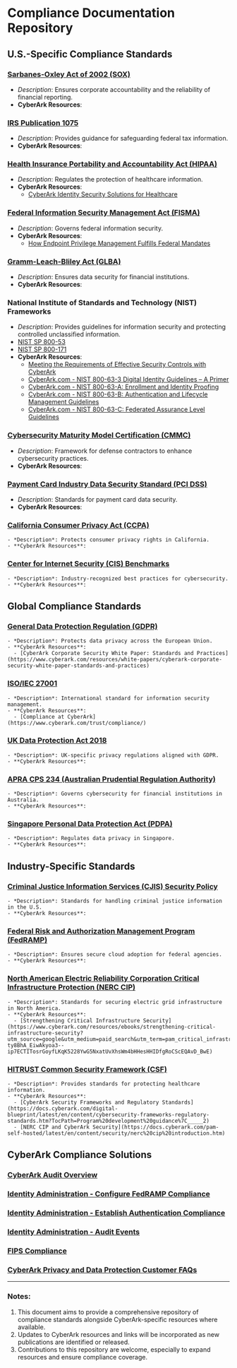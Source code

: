 # Compliance Documentation Repository

## U.S.-Specific Compliance Standards

### [Sarbanes-Oxley Act of 2002 (SOX)](https://www.congress.gov/bill/107th-congress/house-bill/3763/text)
   - *Description*: Ensures corporate accountability and the reliability of financial reporting.
   - **CyberArk Resources**:

### [IRS Publication 1075](https://www.irs.gov/pub/irs-pdf/p1075.pdf)
   - *Description*: Provides guidance for safeguarding federal tax information.
   - **CyberArk Resources**:

### [Health Insurance Portability and Accountability Act (HIPAA)](https://www.hhs.gov/hipaa/for-professionals/index.html)
   - *Description*: Regulates the protection of healthcare information.
   - **CyberArk Resources**:
     - [CyberArk Identity Security Solutions for Healthcare](https://www.cyberark.com/solutions/healthcare/)

### [Federal Information Security Management Act (FISMA)](https://www.cisa.gov/topics/cyber-threats-and-advisories/federal-information-security-modernization-act)
   - *Description*: Governs federal information security.
   - **CyberArk Resources**:
     - [How Endpoint Privilege Management Fulfills Federal Mandates](https://www.cyberark.com/resources/white-papers/how-endpoint-privilege-management-fulfills-federal-mandates)

### [Gramm-Leach-Bliley Act (GLBA)](https://www.ftc.gov/enforcement/statutes/gramm-leach-bliley-act)
   - *Description*: Ensures data security for financial institutions.
   - **CyberArk Resources**:

### National Institute of Standards and Technology (NIST) Frameworks
   - *Description*: Provides guidelines for information security and protecting controlled unclassified information.
   - [NIST SP 800-53](https://nvlpubs.nist.gov/nistpubs/SpecialPublications/NIST.SP.800-53r5.pdf)
   - [NIST SP 800-171](https://nvlpubs.nist.gov/nistpubs/SpecialPublications/NIST.SP.800-171r3.pdf)
   - **CyberArk Resources**:
     - [Meeting the Requirements of Effective Security Controls with CyberArk](https://www.fbcinc.com/source/virtualhall_images/2023_Virtual_Events/CMS_CISO/CyberArk/nist-sp-800-53-revision-5-implementing-essential-security-controls-with-cyberark-solutions.pdf)
     - [CyberArk.com - NIST 800-63-3 Digital Identity Guidelines – A Primer](https://www.cyberark.com/resources/blog/nist-800-63-3-digital-identity-guidelines-a-primer)
     - [CyberArk.com - NIST 800-63-A: Enrollment and Identity Proofing](https://www.cyberark.com/resources/blog/nist-800-63-a-enrollment-and-identity-proofing)
     - [CyberArk.com - NIST 800-63-B: Authentication and Lifecycle Management Guidelines](https://www.cyberark.com/resources/blog/nist-800-63-b-authentication-and-lifecycle-management-guidelines)
     - [CyberArk.com - NIST 800-63-C: Federated Assurance Level Guidelines](https://www.cyberark.com/resources/cyberark-identity/nist-800-63-c-federated-assurance-level-guidelines)

### [Cybersecurity Maturity Model Certification (CMMC)](https://dodcio.defense.gov/Portals/0/Documents/CMMC/ModelOverview_V2.0_FINAL2_20211202_508.pdf)
   - *Description*: Framework for defense contractors to enhance cybersecurity practices.
   - **CyberArk Resources**:

### [Payment Card Industry Data Security Standard (PCI DSS)](https://www.pcisecuritystandards.org/)
   - *Description*: Standards for payment card data security.
   - **CyberArk Resources**:

### [California Consumer Privacy Act (CCPA)](https://oag.ca.gov/privacy/ccpa)
    - *Description*: Protects consumer privacy rights in California.
    - **CyberArk Resources**:

### [Center for Internet Security (CIS) Benchmarks](https://www.cisecurity.org/cis-benchmarks/)
    - *Description*: Industry-recognized best practices for cybersecurity.
    - **CyberArk Resources**:

## Global Compliance Standards

### [General Data Protection Regulation (GDPR)](https://eur-lex.europa.eu/eli/reg/2016/679/oj)
    - *Description*: Protects data privacy across the European Union.
    - **CyberArk Resources**:
      - [CyberArk Corporate Security White Paper: Standards and Practices](https://www.cyberark.com/resources/white-papers/cyberark-corporate-security-white-paper-standards-and-practices)

### [ISO/IEC 27001](https://www.iso.org/isoiec-27001-information-security.html)
    - *Description*: International standard for information security management.
    - **CyberArk Resources**:
      - [Compliance at CyberArk](https://www.cyberark.com/trust/compliance/)

### [UK Data Protection Act 2018](https://www.legislation.gov.uk/ukpga/2018/12/contents)
    - *Description*: UK-specific privacy regulations aligned with GDPR.
    - **CyberArk Resources**:

### [APRA CPS 234 (Australian Prudential Regulation Authority)](https://www.apra.gov.au/sites/default/files/cps_234_july_2019_for_public_release.pdf)
    - *Description*: Governs cybersecurity for financial institutions in Australia.
    - **CyberArk Resources**:

### [Singapore Personal Data Protection Act (PDPA)](https://sso.agc.gov.sg/Act/PDPA2012)
    - *Description*: Regulates data privacy in Singapore.
    - **CyberArk Resources**:

## Industry-Specific Standards

### [Criminal Justice Information Services (CJIS) Security Policy](https://www.fbi.gov/services/cjis/cjis-security-policy-resource-center)
    - *Description*: Standards for handling criminal justice information in the U.S.
    - **CyberArk Resources**:

### [Federal Risk and Authorization Management Program (FedRAMP)](https://www.fedramp.gov/)
    - *Description*: Ensures secure cloud adoption for federal agencies.
    - **CyberArk Resources**:

### [North American Electric Reliability Corporation Critical Infrastructure Protection (NERC CIP)](https://www.nerc.com/pa/Stand/Pages/ReliabilityStandards.aspx)
    - *Description*: Standards for securing electric grid infrastructure in North America.
    - **CyberArk Resources**:
      - [Strengthening Critical Infrastructure Security](https://www.cyberark.com/resources/ebooks/strengthening-critical-infrastructure-security?utm_source=google&utm_medium=paid_search&utm_term=pam_critical_infrastructure_bm_nam_english_us&utm_content=ebook_strengthening_critical_infrastructure_security_with_pam&utm_campaign=security_privilege_access&gad_source=1&gclid=CjwKCAiA-ty8BhA_EiwAkyoa3--ip7ECTITosrGoyfLKqK5228YwG5NxatUvXhsWm4bHHesHHIDfgRoCScEQAvD_BwE)

### [HITRUST Common Security Framework (CSF)](https://hitrustalliance.net/)
    - *Description*: Provides standards for protecting healthcare information.
    - **CyberArk Resources**:
      - [CyberArk Security Frameworks and Regulatory Standards](https://docs.cyberark.com/digital-blueprint/latest/en/content/cybersecurity-frameworks-regulatory-standards.htm?TocPath=Program%20development%20guidance%7C_____2)
      - [NERC CIP and CyberArk Security](https://docs.cyberark.com/pam-self-hosted/latest/en/content/security/nerc%20cip%20introduction.htm)

## CyberArk Compliance Solutions

### [CyberArk Audit Overview](https://docs.cyberark.com/audit/latest/en/content/audit/isp_overview.htm?tocpath=Get%20started%7C_____1)

### [Identity Administration - Configure FedRAMP Compliance](https://docs.cyberark.com/identity-administration/latest/en/content/getstarted/fedramp-compliance.htm?tocpath=Welcome%20to%20Identity%20Administration%7C_____5)

### [Identity Administration - Establish Authentication Compliance](https://docs.cyberark.com/identity-administration/latest/en/content/coreservices/reports/mfa-compliance.htm)

### [Identity Administration - Audit Events](https://docs.cyberark.com/identity-administration/latest/en/content/audit/audit-events.htm?tocpath=Administrator%7CAudit%7C_____1)

### [FIPS Compliance](https://docs.cyberark.com/pam-self-hosted/latest/en/content/security/fips-compliance.htm)

### [CyberArk Privacy and Data Protection Customer FAQs](https://www.cyberark.com/privacy-and-data-protection-faqs/)
---

### Notes:
1. This document aims to provide a comprehensive repository of compliance standards alongside CyberArk-specific resources where available.
2. Updates to CyberArk resources and links will be incorporated as new publications are identified or released.
3. Contributions to this repository are welcome, especially to expand resources and ensure compliance coverage.